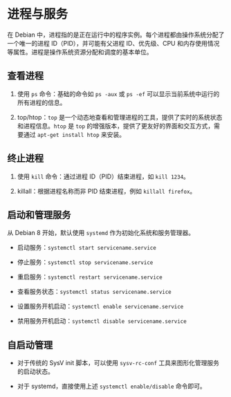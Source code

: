 # 进程与服务

在 Debian 中，进程指的是正在运行中的程序实例。每个进程都由操作系统分配了一个唯一的进程 ID（PID），并可能有父进程 ID、优先级、CPU 和内存使用情况等属性。进程是操作系统资源分配和调度的基本单位。

## 查看进程

1. 使用 `ps` 命令：基础的命令如 `ps -aux` 或 `ps -ef` 可以显示当前系统中运行的所有进程的信息。

2. top/htop：`top` 是一个动态地查看和管理进程的工具，提供了实时的系统状态和进程信息。`htop` 是 `top` 的增强版本，提供了更友好的界面和交互方式，需要通过 `apt-get install htop` 来安装。

## 终止进程

1. 使用 `kill` 命令：通过进程 ID（PID）结束进程，如 `kill 1234`。

2. killall：根据进程名称而非 PID 结束进程，例如 `killall firefox`。

## 启动和管理服务

从 Debian 8 开始，默认使用 `systemd` 作为初始化系统和服务管理器。

- 启动服务：`systemctl start servicename.service`

- 停止服务：`systemctl stop servicename.service`

- 重启服务：`systemctl restart servicename.service`

- 查看服务状态：`systemctl status servicename.service`

- 设置服务开机启动：`systemctl enable servicename.service`

- 禁用服务开机启动：`systemctl disable servicename.service`

## 自启动管理

- 对于传统的 SysV init 脚本，可以使用 `sysv-rc-conf` 工具来图形化管理服务的启动状态。

- 对于 systemd，直接使用上述 `systemctl enable/disable` 命令即可。
